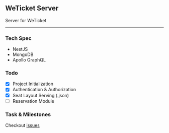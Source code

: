 ## WeTicket Server
Server for WeTicket

---

### Tech Spec
- NestJS
- MongoDB
- Apollo GraphQL

### Todo
- [x] Project Initialization
- [x] Authentication & Authorization
- [x] Seat Layout Serving (.json)
- [ ] Reservation Module

### Task & Milestones
Checkout [issues](https://github.com/CS492-Team-1/weticket-server/issues)
